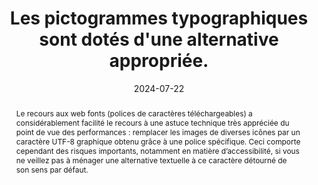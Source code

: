 ---
title: Les pictogrammes typographiques sont dotés d'une alternative appropriée. 
abstract: "Le recours aux web fonts (polices de caractères téléchargeables) a considérablement facilité le recours à une astuce technique très appréciée du point de vue des performances&nbsp;: remplacer les images de diverses icônes par un caractère UTF-8 graphique obtenu grâce à une police spécifique. Ceci comporte cependant des risques importants, notamment en matière d’accessibilité, si vous ne veillez pas à ménager une alternative textuelle à ce caractère détourné de son sens par défaut."
categories: 
    - "Présentation"
agrege: O4184-E064
opquast: '4 184'
indiceebook: '64'
description: "Règle n° 064"
before: "063"
weight: "064"
after: "065"
actif: '1'
layout: rules
date: 2024-07-22
tags: 
    - "accessibilité"
    - ""
objectif: 
    - "Améliorer l’accessibilité des contenus aux lectrices et lecteurs handicapées."
Meo: 
    - "Tester le texte comportant le ou les caractères concernés avec le rendu sonore du logiciel de lecture."
    - "Si le logiciel ne reconnaît pas le caractère, alors on utilisera un contenu masqué à l’affichage via la CSS."
Controle: 
    - "Examiner directement le code pour vérifier que chaque icône affichée via une police de caractères est dotée le cas échéant d’une alternative dans le contenu HTML."
epubcheck: 
ace: true
humancheck: true
ReadiumGoToolkit: 
Source: 
    - "Opquast"
Referentiel:  
    - "[Web Content Accessibility Guidelines (WCAG) 1.1.1 Non-text Content (Level A)](https://www.w3.org/TR/WCAG22/#non-text-content)"
steps: 
    - "Projet éditorial"
    - "Production numérique"
---